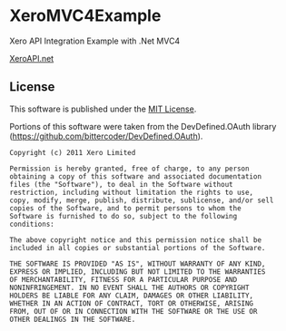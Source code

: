 XeroMVC4Example
===============

Xero API Integration Example with .Net MVC4


[XeroAPI.net](https://github.com/XeroAPI/XeroAPI.Net)




License
-------
This software is published under the [MIT License](http://en.wikipedia.org/wiki/MIT_License).

Portions of this software were taken from the DevDefined.OAuth library (https://github.com/bittercoder/DevDefined.OAuth).

	Copyright (c) 2011 Xero Limited

	Permission is hereby granted, free of charge, to any person
	obtaining a copy of this software and associated documentation
	files (the "Software"), to deal in the Software without
	restriction, including without limitation the rights to use,
	copy, modify, merge, publish, distribute, sublicense, and/or sell
	copies of the Software, and to permit persons to whom the
	Software is furnished to do so, subject to the following
	conditions:

	The above copyright notice and this permission notice shall be
	included in all copies or substantial portions of the Software.

	THE SOFTWARE IS PROVIDED "AS IS", WITHOUT WARRANTY OF ANY KIND,
	EXPRESS OR IMPLIED, INCLUDING BUT NOT LIMITED TO THE WARRANTIES
	OF MERCHANTABILITY, FITNESS FOR A PARTICULAR PURPOSE AND
	NONINFRINGEMENT. IN NO EVENT SHALL THE AUTHORS OR COPYRIGHT
	HOLDERS BE LIABLE FOR ANY CLAIM, DAMAGES OR OTHER LIABILITY,
	WHETHER IN AN ACTION OF CONTRACT, TORT OR OTHERWISE, ARISING
	FROM, OUT OF OR IN CONNECTION WITH THE SOFTWARE OR THE USE OR
	OTHER DEALINGS IN THE SOFTWARE.